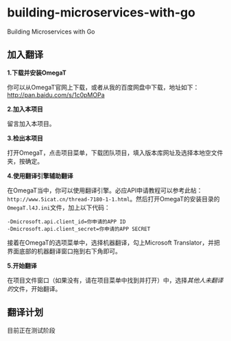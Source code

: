 # building-microservices-with-go
Building Microservices with Go


加入翻译
---

**1.下载并安装OmegaT**

你可以从OmegaT官网上下载，或者从我的百度网盘中下载，地址如下：http://pan.baidu.com/s/1c0pMOPa

**2.加入本项目**

留言加入本项目。

**3.检出本项目**

打开OmegaT，点击项目菜单，下载团队项目，填入版本库网址及选择本地空文件夹，按确定。

**4.使用翻译引擎辅助翻译**

在OmegaT当中，你可以使用翻译引擎。必应API申请教程可以参考此帖：`http://www.5icat.cn/thread-7180-1-1.html`。然后打开OmegaT的安装目录的`OmegaT.l4J.ini`文件，加上以下代码：
```
-Dmicrosoft.api.client_id=你申请的APP ID 
-Dmicrosoft.api.client_secret=你申请的APP SECRET
```
接着在OmegaT的选项菜单中，选择机器翻译，勾上Microsoft Translator，并把界面底部的机器翻译窗口拖到右下角即可。

**5.开始翻译**

在项目文件窗口（如果没有，请在项目菜单中找到并打开）中，选择*其他人未翻译的*文件，开始翻译。

翻译计划
---
 目前正在测试阶段

